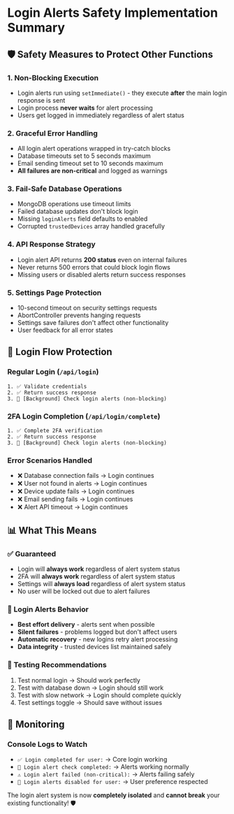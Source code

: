# Login Alerts Safety Implementation Summary

## 🛡️ **Safety Measures to Protect Other Functions**

### **1. Non-Blocking Execution**
- Login alerts run using `setImmediate()` - they execute **after** the main login response is sent
- Login process **never waits** for alert processing
- Users get logged in immediately regardless of alert status

### **2. Graceful Error Handling**
- All login alert operations wrapped in try-catch blocks
- Database timeouts set to 5 seconds maximum
- Email sending timeout set to 10 seconds maximum
- **All failures are non-critical** and logged as warnings

### **3. Fail-Safe Database Operations**
- MongoDB operations use timeout limits
- Failed database updates don't block login
- Missing `loginAlerts` field defaults to enabled
- Corrupted `trustedDevices` array handled gracefully

### **4. API Response Strategy**
- Login alert API returns **200 status** even on internal failures
- Never returns 500 errors that could block login flows
- Missing users or disabled alerts return success responses

### **5. Settings Page Protection**
- 10-second timeout on security settings requests
- AbortController prevents hanging requests
- Settings save failures don't affect other functionality
- User feedback for all error states

## 🔄 **Login Flow Protection**

### **Regular Login (`/api/login`)**
```
1. ✅ Validate credentials
2. ✅ Return success response 
3. 🔔 [Background] Check login alerts (non-blocking)
```

### **2FA Login Completion (`/api/login/complete`)**
```
1. ✅ Complete 2FA verification
2. ✅ Return success response
3. 🔔 [Background] Check login alerts (non-blocking)
```

### **Error Scenarios Handled**
- ❌ Database connection fails → Login continues
- ❌ User not found in alerts → Login continues  
- ❌ Device update fails → Login continues
- ❌ Email sending fails → Login continues
- ❌ Alert API timeout → Login continues

## 📊 **What This Means**

### **✅ Guaranteed**
- Login will **always work** regardless of alert system status
- 2FA will **always work** regardless of alert system status
- Settings will **always load** regardless of alert system status
- No user will be locked out due to alert failures

### **🔔 Login Alerts Behavior**
- **Best effort delivery** - alerts sent when possible
- **Silent failures** - problems logged but don't affect users
- **Automatic recovery** - new logins retry alert processing
- **Data integrity** - trusted devices list maintained safely

### **🧪 Testing Recommendations**
1. Test normal login → Should work perfectly
2. Test with database down → Login should still work
3. Test with slow network → Login should complete quickly
4. Test settings toggle → Should save without issues

## 🔧 **Monitoring**

### **Console Logs to Watch**
- `✅ Login completed for user:` → Core login working
- `🔔 Login alert check completed:` → Alerts working normally  
- `⚠️ Login alert failed (non-critical):` → Alerts failing safely
- `📴 Login alerts disabled for user:` → User preference respected

The login alert system is now **completely isolated** and **cannot break** your existing functionality! 🛡️
